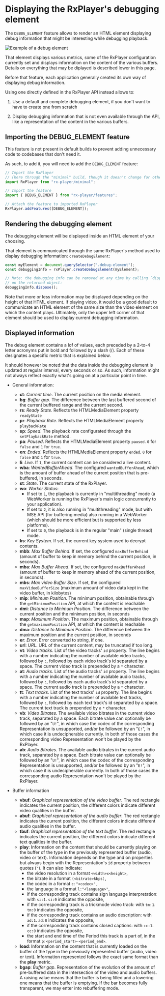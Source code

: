 # Displaying the RxPlayer's debugging element

The `DEBUG_ELEMENT` feature allows to render an HTML element displaying debug information
that might be interesting while debugging playback.

![Example of a debug element](../../static/img/debug_elt.png)

That element displays various metrics, some of the RxPlayer configuration currently set
and displays information on the content of the various buffers. Details on everything that
may be diplayed is described lower in this page.

Before that feature, each application generally created its own way of displaying debug
information.

Using one directly defined in the RxPlayer API instead allows to:

1. Use a default and complete debugging element, if you don't want to have to create one
   from scratch

2. Display debugging information that is not even available through the API, like a
   representation of the content in the various buffers.

## Importing the DEBUG_ELEMENT feature

This feature is not present in default builds to prevent adding unnecessary code to
codebases that don't need it.

As such, to add it, you will need to add the `DEBUG_ELEMENT` feature:

```js
// Import the RxPlayer
// (here through the "minimal" build, though it doesn't change for other builds)
import RxPlayer from "rx-player/minimal";

// Import the feature
import { DEBUG_ELEMENT } from "rx-player/features";

// Attach the feature to imported RxPlayer
RxPlayer.addFeatures([DEBUG_ELEMENT]);
```

## Rendering the debugging element

The debugging element will be displayed inside an HTML element of your choosing.

That element is communicated through the same RxPlayer's method used to display debugging
information: `createDebugElement`:

```js
const myElement = document.querySelector(".debug-element");
const debuggingInfo = rxPlayer.createDebugElement(myElement);

// Note: the debugging info can be removed at any time by calling `dispose`
// on the returned object:
debuggingInfo.dispose();
```

Note that more or less information may be displayed depending on the height of that HTML
element. If playing video, it would be a good default to communicate an HTML element of
the same size than the video element on which the content plays. Ultimately, only the
upper left corner of that element should be used to display current debugging information.

## Displayed information

The debug element contains a lof of values, each preceded by a 2-to-4 letter acronyms put
in bold and followed by a slash (/). Each of these designates a specific metric that is
explained below.

It should however be noted that the data inside the debugging element is updated at
regular interval, every seconds or so. As such, information might not always reflect
exactly what's going on at a particular point in time.

- General information:

  - **ct**: _Current time_. The current position on the media element.
  - **bg**: _Buffer gap_. The difference between the last buffered second of the current
    buffered range and the current second.
  - **rs**: _Ready State_. Reflects the HTMLMediaElement property `readyState`
  - **pr**: _Playback Rate_. Reflects the HTMLMediaElement property `playbackRate`
  - **sp**: _Speed_. The playback rate configurated through the `setPlaybackRate` method.
  - **pa**: _Paused_. Reflects the HTMLMediaElement property `paused`. `0` for `false` and
    `1` for `true`.
  - **en**: _Ended_. Reflects the HTMLMediaElement property `ended`. `0` for `false` and
    `1` for `true`.
  - **li**: _Live_. If `1`, the current content can be considered a live content.
  - **wba**: _WantedBufferAhead_. The configured `wantedBufferAhead`, which is the amount
    of buffer ahead of the current position that is pre-buffered, in seconds.
  - **st**: _State_. The current state of the RxPlayer.
  - **wo**: _Worker Status_:
    - If set to `1`, the playback is currently in "multithreading" mode (a WebWorker is
      running the RxPlayer's main logic concurrently to your application).
    - If set to `2`, it is also running in "multithreading" mode, but with MSE API (for
      buffering media) also running in a WebWorker (which should be more efficient but is
      supported by less platforms).
    - If set to `0`, the playback is in the regular "main" (single thread) mode.
  - **ks**: _Key System_. If set, the current key system used to decrypt contents.
  - **mbb**: _Max Buffer Behind_. If set, the configured `maxBufferBehind` (amount of
    buffer to keep in memory behind the current position, in seconds).
  - **mba**: _Max Buffer Ahead_. If set, the configured `maxBufferAhead` (amount of buffer
    to keep in memory ahead of the current position, in seconds).
  - **mbs**: _Max video Buffer Size_. If set, the configured `maxVideoBufferSize` (maximum
    amount of video data kept in the video buffer, in kilobytes)
  - **mip**: _Minimum Position_. The minimum position, obtainable through the
    `getMinimumPosition` API, at which the content is reachable
  - **dmi**: _Distance to Minimum Position_. The difference between the current position
    and the minimum position, in seconds
  - **map**: _Maximum Position_. The maximum position, obtainable through the
    `getmaximumPosition` API, at which the content is reachable
  - **dma**: _Distance to Minimum Position_. The difference between the maximum position
    and the current position, in seconds
  - **er**: _Error_. Error converted to string, if one.
  - **url**: _URL_. URL of the current content, may be truncated if too long.
  - **vt**: _Video tracks_. List of the video tracks' `id` property. The line begins with
    a number indicating the number of available video tracks, followed by `:`, followed by
    each video track's id separated by a space. The current video track is prepended by a
    `*` character.
  - **at**: _Audio tracks_. List of the audio tracks' `id` property. The line begins with
    a number indicating the number of available audio tracks, followed by `:`, followed by
    each audio track's id separated by a space. The current audio track is prepended by a
    `*` character.
  - **tt**: _Text tracks_. List of the text tracks' `id` property. The line begins with a
    number indicating the number of available text tracks, followed by `:`, followed by
    each text track's id separated by a space. The current text track is prepended by a
    `*` character.
  - **vb**: _Video Bitrates_. The available video bitrates in the current video track,
    separated by a space. Each bitrate value can optionally be followed by an "`U!`", in
    which case the codec of the corresponding Representation is unsupported, and/or be
    followed by an "`E!`", in which case it is undecipherable currently. In both of those
    cases the corresponding video Representation won't be played by the RxPlayer.
  - **ab**: _Audio Bitrates_. The available audio bitrates in the current audio track,
    separated by a space. Each bitrate value can optionally be followed by an "`U!`", in
    which case the codec of the corresponding Representation is unsupported, and/or be
    followed by an "`E!`", in which case it is undecipherable currently. In both of those
    cases the corresponding audio Representation won't be played by the RxPlayer.

- Buffer information
  - **vbuf**: _Graphical representation of the video buffer_. The red rectangle indicates
    the current position, the different colors indicate different video qualities in the
    buffer.
  - **abuf**: _Graphical representation of the audio buffer_. The red rectangle indicates
    the current position, the different colors indicate different audio qualities in the
    buffer.
  - **tbuf**: _Graphical representation of the text buffer_. The red rectangle indicates
    the current position, the different colors indicate different text qualities in the
    buffer.
  - **play**: Information on the content that should be currently playing on the buffer of
    the type in the previously represented buffer (audio, video or text). Information
    depends on the type and on properties but always begin with the Representation's `id`
    property between quotes (`"`). It can also indicate:
    - the video resolution in a format `<width>x<height>`,
    - the bitrate in a format `(<bitrate>kbps)`,
    - the codec in a format `c:"<codec>"`,
    - the language in a format `l:"<language>"`,
    - if the corresponding track contains sign language interpretation: with `si:1`.
      `si:0` indicates the opposite,
    - if the corresponding track is a trickmode video track: with `tm:1`. `tm:0` indicates
      the opposite,
    - if the corresponding track contains an audio description: with `ad:1`. `ad:0`
      indicates the opposite,
    - if the corresponding track contains closed captions: with `cc:1`. `cc:0` indicates
      the opposite,
    - the start and end time of the Period this track is a part of, in the format
      `p:<period_start>-<period_end>`.
  - **load**: Information on the content that is currently loaded on the buffer of the
    type in the previously represented buffer (audio, video or text). Information
    represented follows the exact same format than the **play** metric.
  - **bgap**: _Buffer gap_. Representation of the evolution of the amount of pre-buffered
    data in the intersection of the video and audio buffers. A raising value means that
    the buffer is being filled and a lowering one means that the buffer is emptying. If
    the bar becomes fully transparent, we may enter into rebuffering mode.
